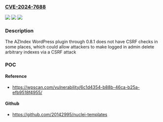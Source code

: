 ### [CVE-2024-7688](https://cve.mitre.org/cgi-bin/cvename.cgi?name=CVE-2024-7688)
![](https://img.shields.io/static/v1?label=Product&message=AZIndex&color=blue)
![](https://img.shields.io/static/v1?label=Version&message=n%2Fa&color=blue)
![](https://img.shields.io/static/v1?label=Vulnerability&message=CWE-352%20Cross-Site%20Request%20Forgery%20(CSRF)&color=brighgreen)

### Description

The AZIndex WordPress plugin through 0.8.1 does not have CSRF checks in some places, which could allow attackers to make logged in admin delete arbitrary indexes via a CSRF attack

### POC

#### Reference
- https://wpscan.com/vulnerability/6c1d4354-b88b-46ca-b25a-efb9518f4955/

#### Github
- https://github.com/20142995/nuclei-templates

